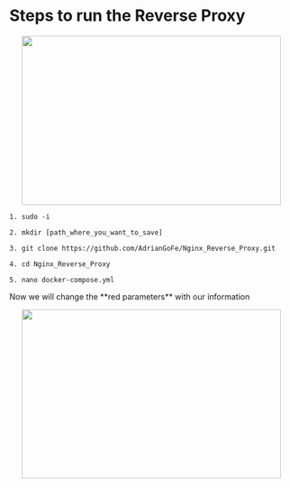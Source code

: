 # Steps to run the Reverse Proxy

<p align="center">
  <img width="460" height="300" src="https://i0.wp.com/1000logos.net/wp-content/uploads/2021/11/Docker-Logo-2013.png?w=1230&ssl=1">
</p>


~~~
1. sudo -i

2. mkdir [path_where_you_want_to_save]

3. git clone https://github.com/AdrianGoFe/Nginx_Reverse_Proxy.git

4. cd Nginx_Reverse_Proxy

5. nano docker-compose.yml
~~~

<p>Now we will change the **red parameters** with our information</p>

<p align="center">
  <img width="460" height="300" src="https://drive.google.com/file/d/1UEUhusX5u6KhzsUnLtjOy0rakJOgPHuP/view?usp=drive_link">
</p>
